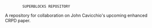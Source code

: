 			SUPERBLOCKS REPOSITORY

  A repository for collaboration on John Cavicchio's upcoming enhanced
CRPD paper.
